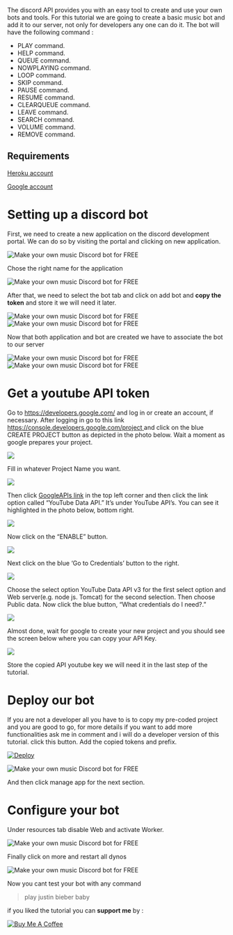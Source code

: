 The discord API provides you with an easy tool to create and use your own bots and tools. For this tutorial we are going to create a basic music bot and add it to our server, not only for developers any one can do it. The bot will have the following command :
* PLAY command.
* HELP command.
* QUEUE command.
* NOWPLAYING command.
* LOOP command.
* SKIP command.
* PAUSE command.
* RESUME command.
* CLEARQUEUE command.
* LEAVE command.
* SEARCH command.
* VOLUME command.
* REMOVE command.

## Requirements
[Heroku account](https://signup.heroku.com)

[Google account](https://developers.google.com/)

# Setting up a discord bot
First, we need to create a new application on the discord development portal.
We can do so by visiting the portal and clicking on new application.

![Make your own music Discord bot for FREE](/assets/img/contents/discord-tutorial-1.png "Make your own music Discord bot for FREE")

Chose the right name for the application

![Make your own music Discord bot for FREE](/assets/img/contents/discord-tutorial-2.png "Make your own music Discord bot for FREE")

After that, we need to select the bot tab and click on add bot and **copy the token** and store it we will need it later.

![Make your own music Discord bot for FREE](/assets/img/contents/discord-tutorial-2-5.png "Make your own music Discord bot for FREE")
![Make your own music Discord bot for FREE](/assets/img/contents/discord-tutorial-2-6.png "Make your own music Discord bot for FREE")

Now that both application and bot are created we have to associate the bot to our server

![Make your own music Discord bot for FREE](/assets/img/contents/discord-tutorial-3.png "Make your own music Discord bot for FREE")
![Make your own music Discord bot for FREE](/assets/img/contents/discord-tutorial-4.png "Make your own music Discord bot for FREE")

# Get a youtube API token
Go to <https://developers.google.com/> and log in or create an account, if necessary.
After logging in go to this link [https://console.developers.google.com/project ](https://console.developers.google.com/project)and click on the blue CREATE PROJECT button as depicted in the photo below. Wait a moment as google prepares your project.

![](/assets/img/contents/youtube-token-1.png)

Fill in whatever Project Name you want.

![](/assets/img/contents/youtube-token-2.png)

Then click [GoogleAPIs link](https://console.developers.google.com/apis/library?project=tester-api-key) in the top left corner and then click the link option called “YouTube Data API.” It’s under YouTube API’s. You can see it highlighted in the photo below, bottom right.

![](/assets/img/contents/youtube-token-3.png)

Now click on the “ENABLE” button.

![](/assets/img/contents/youtube-token-4.png)

Next click on the blue ‘Go to Credentials’ button to the right.

![](/assets/img/contents/youtube-token-5.png)

Choose the select option YouTube Data API v3 for the first select option and Web server(e.g. node js. Tomcat) for the second selection. Then choose Public data. Now click the blue button, “What credentials do I need?.”

![](/assets/img/contents/youtube-token-6.png)

Almost done, wait for google to create your new project and you should see the screen below where you can copy your API Key. 

![](/assets/img/contents/youtube-token-7.png)

Store the copied API youtube key we will need it in the last step of the tutorial.
# Deploy our bot
If you are not a developer all you have to is to copy my pre-coded project and you are good to go, for more details if you want to add more functionalities ask me in comment and i will do a developer version of this tutorial.
click this button.
Add the copied tokens and prefix.

[![Deploy](https://www.herokucdn.com/deploy/button.svg)](https://heroku.com/deploy?template=https://github.com/HyperShadic360/sakuyabot/tree/master)

![Make your own music Discord bot for FREE](/assets/img/contents/discord-tutorial-10.png "Make your own music Discord bot for FREE")

And then click manage app for the next section.
# Configure your bot
Under resources tab disable Web and activate Worker.

![Make your own music Discord bot for FREE](/assets/img/contents/discord-tutorial-6.png "Make your own music Discord bot for FREE")

Finally click on more and restart all dynos

![Make your own music Discord bot for FREE](/assets/img/contents/discord-tutorial-9.png "Make your own music Discord bot for FREE")

Now you cant test your bot with any command
> play justin bieber baby

if you liked the tutorial you can **support me** by :

<a href="https://www.buymeacoffee.com/kZJ60uvLA" target="_blank"><img src="https://bmc-cdn.nyc3.digitaloceanspaces.com/BMC-button-images/custom_images/orange_img.png" alt="Buy Me A Coffee" style="height: auto !important;width: auto !important;" ></a>

